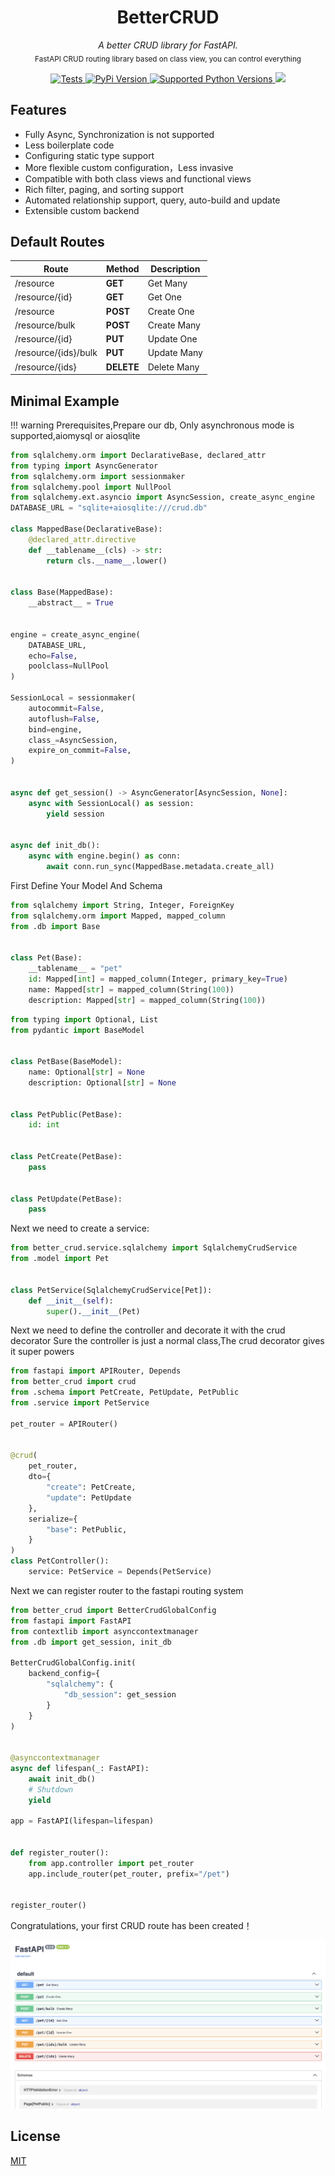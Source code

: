 <div align="center">
  <h1>BetterCRUD</h1>
</div>
<p align="center" markdown=1>
  <i>A better CRUD library for FastAPI.</i></br>
  <sub>FastAPI CRUD routing library based on class view, you can control everything</sub>
</p>
<p align="center" markdown=1>
<a href="https://github.com/bigrivi/better_crud/actions/workflows/pytest.yml" target="_blank">
  <img src="https://github.com/bigrivi/better_crud/actions/workflows/pytest.yml/badge.svg" alt="Tests"/>
</a>
<a href="https://pypi.org/project/better_crud/" target="_blank">
  <img src="https://img.shields.io/pypi/v/better_crud?color=%2334D058&label=pypi%20package" alt="PyPi Version"/>
</a>
<a href="https://pypi.org/project/better_crud/" target="_blank">
  <img src="https://img.shields.io/pypi/pyversions/better_crud.svg?color=%2334D058" alt="Supported Python Versions"/>
</a>
<a href="https://codecov.io/github/bigrivi/better_crud" target="_blank">
 <img src="https://codecov.io/github/bigrivi/better_crud/graph/badge.svg?token=MEMUT1FH4K"/>
 </a>
</p>


## Features
- Fully Async, Synchronization is not supported
- Less boilerplate code
- Configuring static type support
- More flexible custom configuration，Less invasive
- Compatible with both class views and functional views
- Rich filter, paging, and sorting support
- Automated relationship support, query, auto-build and update
- Extensible custom backend





## Default Routes

| Route                | Method     | Description |
| -------------------- | ---------- | ----------- |
| /resource            | **GET**    | Get Many    |
| /resource/{id}       | **GET**    | Get One     |
| /resource            | **POST**   | Create One  |
| /resource/bulk       | **POST**   | Create Many |
| /resource/{id}       | **PUT**    | Update One  |
| /resource/{ids}/bulk | **PUT**    | Update Many |
| /resource/{ids}      | **DELETE** | Delete Many |



## Minimal Example

!!! warning
    Prerequisites,Prepare our db, Only asynchronous mode is supported,aiomysql or aiosqlite

```python title="db.py"
from sqlalchemy.orm import DeclarativeBase, declared_attr
from typing import AsyncGenerator
from sqlalchemy.orm import sessionmaker
from sqlalchemy.pool import NullPool
from sqlalchemy.ext.asyncio import AsyncSession, create_async_engine
DATABASE_URL = "sqlite+aiosqlite:///crud.db"

class MappedBase(DeclarativeBase):
    @declared_attr.directive
    def __tablename__(cls) -> str:
        return cls.__name__.lower()


class Base(MappedBase):
    __abstract__ = True


engine = create_async_engine(
    DATABASE_URL,
    echo=False,
    poolclass=NullPool
)

SessionLocal = sessionmaker(
    autocommit=False,
    autoflush=False,
    bind=engine,
    class_=AsyncSession,
    expire_on_commit=False,
)


async def get_session() -> AsyncGenerator[AsyncSession, None]:
    async with SessionLocal() as session:
        yield session


async def init_db():
    async with engine.begin() as conn:
        await conn.run_sync(MappedBase.metadata.create_all)
```

First Define Your Model And Schema

```python title="model.py"
from sqlalchemy import String, Integer, ForeignKey
from sqlalchemy.orm import Mapped, mapped_column
from .db import Base


class Pet(Base):
    __tablename__ = "pet"
    id: Mapped[int] = mapped_column(Integer, primary_key=True)
    name: Mapped[str] = mapped_column(String(100))
    description: Mapped[str] = mapped_column(String(100))

```

```python title="schema.py"
from typing import Optional, List
from pydantic import BaseModel


class PetBase(BaseModel):
    name: Optional[str] = None
    description: Optional[str] = None


class PetPublic(PetBase):
    id: int


class PetCreate(PetBase):
    pass


class PetUpdate(PetBase):
    pass

```

Next we need to create a service:

```python title="service.py"
from better_crud.service.sqlalchemy import SqlalchemyCrudService
from .model import Pet


class PetService(SqlalchemyCrudService[Pet]):
    def __init__(self):
        super().__init__(Pet)

```

Next we need to define the controller and decorate it with the crud decorator
Sure the controller is just a normal class,The crud decorator gives it super powers

```python title="controller.py"
from fastapi import APIRouter, Depends
from better_crud import crud
from .schema import PetCreate, PetUpdate, PetPublic
from .service import PetService

pet_router = APIRouter()


@crud(
    pet_router,
    dto={
        "create": PetCreate,
        "update": PetUpdate
    },
    serialize={
        "base": PetPublic,
    }
)
class PetController():
    service: PetService = Depends(PetService)

```

Next we can register router to the fastapi routing system

```python title="main.py" hl_lines="24-33"
from better_crud import BetterCrudGlobalConfig
from fastapi import FastAPI
from contextlib import asynccontextmanager
from .db import get_session, init_db

BetterCrudGlobalConfig.init(
    backend_config={
        "sqlalchemy": {
            "db_session": get_session
        }
    }
)


@asynccontextmanager
async def lifespan(_: FastAPI):
    await init_db()
    # Shutdown
    yield

app = FastAPI(lifespan=lifespan)


def register_router():
    from app.controller import pet_router
    app.include_router(pet_router, prefix="/pet")


register_router()


```

Congratulations, your first CRUD route has been created！

![OpenAPI Route Overview](https://raw.githubusercontent.com/bigrivi/better_crud/main/resources/RouteOverview.png)


## License

[MIT](LICENSE)